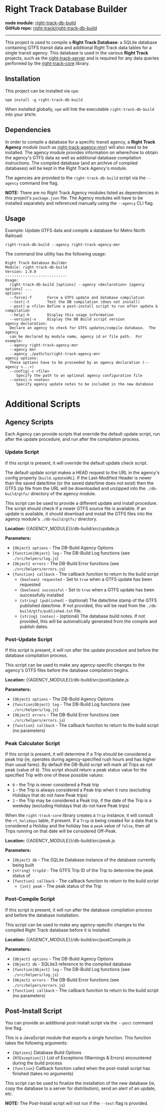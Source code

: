 Right Track Database Builder
============================

**node module:** [right-track-db-build](https://www.npmjs.com/package/right-track-db-build)  
**GitHub repo:** [right-track/right-track-db-build](https://github.com/right-track/right-track-db-build)

---

This project is used to compile a **Right Track Database**: a SQLite database
containing GTFS transit data and additional Right Track data tables for a
single transit agency.  This database is used in the various **Right Track**
projects, such as the [right-track-server](https://github.com/right-track/right-track-server)
and is required for any data queries performed by the [right-track-core](https://github.com/right-track/right-track-core)
library.

## Installation

This project can be installed via `npm`:

```
npm install -g right-track-db-build
```

When installed globally, `npm` will link the executable `right-track-db-build`
into your `$PATH`.

## Dependencies

In order to compile a database for a specific transit agency, a **Right Track
Agency** module (such as [right-track-agency-mnr](https://github.com/right-track/right-track-agency-mnr))
will also need to be installed.  The agency module provides information on
where/how to obtain the agency's GTFS data as well as additional database
compilation instructions.  The compiled database (and an archive of compiled
databases) will be kept in the Right Track Agency's module.

The agencies are provided to the `right-track-db-build` script via the
`--agency` command line flag.

**NOTE:** There are no Right Track Agency modules listed as dependencies
in this project's `package.json` file.  The Agency modules will have
to be installed separately and referenced manually using the `--agency`
CLI flag.


## Usage

Example: Update GTFS data and compile a database for Metro North Railroad:

```
right-track-db-build --agency right-track-agency-mnr
```

The command line utility has the following usage:

```text
Right Track Database Builder
Module: right-track-db-build
Version: 1.0.0
----------------------------
Usage:
  right-track-db-build [options] --agency <declaration> [agency options] ...
options:
  --force|-f       Force a GTFS update and database compilation
  --test|-t        Test the DB compilation (does not install)
  --post|-p <file> Define a post-install script to run after update & compilation
  --help|-h        Display this usage information
  --version|-v     Display the DB Build script version
agency declaration:
  Declare an agency to check for GTFS updates/compile database.  The agency
  can be declared by module name, agency id or file path.  For example:
  --agency right-track-agency-mnr
  --agency mnr
  --agency ./path/to/right-track-agency-mnr
agency options:
  These options have to be proceeded by an agency declaration (--agency <...>)
  --config|-c <file>
     Specify the path to an optional agency configuration file
  --notes|-n <notes>
     Specify agency update notes to be included in the new database
```


# Additional Scripts


## Agency Scripts

Each Agency can provide scripts that override the default update script,
run after the update procedure, and run after the compilation process.



### Update Script

If this script is present, it will override the default update check script.

The default update script makes a HEAD request to the URL in the agency's
config property (`build.updateURL`).  If the Last-Modified Header is newer
than the saved date/time (or the saved date/time does not exist) then
the GTFS zip file from the URL will be downloaded and unzipped into the
`./db-build/gtfs/` directory of the agency module.

This script can be used to provide a different update and install
procedure.  The script should check if a newer GTFS source file
is available.  If an update is available, it should download and
install the GTFS files into the agency module's `./db-build/gtfs/`
directory.

**Location:** {{AGENCY_MODULE}}/db-build/src/update.js

**Parameters:**
  - `{Object} options` - The DB-Build Agency Options
  - `{function|Object} log` - The DB-Build Log functions (see `./src/helpers/log.js`)
  - `{Object} errors` - The DB-Build Error functions (see `./src/helpers/errors.js`)
  - `{function} callback` - The callback function to return to the build script
      - `{boolean} requested` - Set to `true` when a GTFS update has been requested
      - `{boolean} successful` - Set to `true` when a GTFS update has been successfully installed
      - `{string} [published]` - (optional) The date/time stamp of the GTFS published date/time.
        If not provided, this will be read from the `./db-build/gtfs/published.txt` file.
      - `{string} [notes]` - (optional) The database build notes.
        If not provided, this will be automatically generated from the compile and publish dates.



### Post-Update Script

If this script is present, it will run after the update procedure
and before the database compilation process.

This script can be used to make any agency-specific changes to the
agency's GTFS files before the database compilation begins.

**Location:** {{AGENCY_MODULE}}/db-build/src/postUpdate.js

**Parameters:**
  - `{Object} options` - The DB-Build Agency Options
  - `{function|Object} log` - The DB-Build Log functions (see `./src/helpers/log.js`)
  - `{Object} errors` - The DB-Build Error functions (see `./src/helpers/errors.js`)
  - `{function} callback` - The callback function to return to the build script (no parameters)



### Peak Calculator Script

If this script is present, it will determine if a Trip should be considered
a peak trip (ie, operates during agency-specified rush hours and has higher
than usual fares).  By default the DB-Build script will mark all Trips as
not peak (value of `0`).  This script should return a peak status value
for the specified Trip with one of these possible values:

- `0` - the Trip is never considered a Peak trip
- `1` - the Trip is always considered a Peak trip when it runs (excluding
Holidays that do not have Peak trips)
- `2` - the Trip may be considered a Peak trip, if the date of the Trip
is a weekday (excluding Holidays that do not have Peak trips)

When the `right-track-core` library creates a `Trip` instance, it will consult
the `rt_holidays` table, if present.  If a `Trip` is being created for a date
that is considered a Holiday and the holiday has a `peak` value of `false`, then
all Trips running on that date will be considered Off-Peak.

**Location:** {{AGENCY_MODULE}}/db-build/src/peak.js

**Parameters:**
  - `{Object} db` - The SQLite Database instance of the database currently being built
  - `{string} tripId` - The GTFS Trip ID of the Trip to determine the peak status of
  - `{function} callback` - The callback function to return to the build script
      - `{int} peak` - The peak status of the Trip



### Post-Compile Script

If this script is present, it will run after the database compilation process
and before the database installation.

This script can be used to make any agency-specific changes to the compiled
Right Track database before it is installed.

**Location:** {{AGENCY_MODULE}}/db-build/src/postCompile.js

**Parameters:**
  - `{Object} options` - The DB-Build Agency Options
  - `{Object} db` - SQLite3 reference to the compiled database
  - `{function|Object} log` - The DB-Build Log functions (see `./src/helpers/log.js`)
  - `{Object} errors` - The DB-Build Error functions (see `./src/helpers/errors.js`)
  - `{function} callback` - The callback function to return to the build script (no parameters)



## Post-Install Script

You can provide an additional post-install script via the `--post` command
line flag.

This is a JavaScript module that exports a single function.  This function takes
the following arguments:

  - `{Options}` Database Build Options
  - `{RTException[]}` List of Exceptions (Warnings & Errors) encountered during the build process
  - `{function}` Callback function called when the post-install script has finished (takes no arguments)

This script can be used to finalize the installation of the new database (ie, copy
the database to a server for distribution), send an alert of an update, etc.

**NOTE:** The Post-Install script will not run if the `--test` flag is provided.